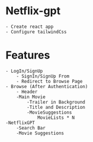 # Netflix-gpt
    - Create react app
    - Configure tailwindCss

# Features
    - LogIn/SignUp
        - SignIn/SignUp From
        - Redirect to Browse Page
    - Browse (After Authentication)
        - Header
        -Main Movie
            -Trailer in Background
            -Title and Description
            -MovieSuggestions 
                MovieLists * N
    -NetflixGPT
        -Search Bar
        -Movie Suggestions
    

